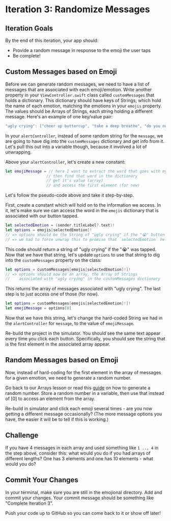 # Iteration 3: Randomize Messages

## Iteration Goals

By the end of this iteration, your app should:
- Provide a random message in response to the emoji the user taps
- Be complete!

## Custom Messages based on Emoji

Before we can generate random messages, we need to have a list of messages that are associated with each emoji/emotion. Write another property in your `ViewController.swift` class called `customMessages` that holds a dictionary. This dictionary should have keys of Strings, which hold the name of each emotion, matching the emotions in your `emojis` property. The values should be Arrays of Strings, each string holding a different message. Here's an example of one key/value pair:

```swift
"ugly crying": ["cheer up buttercup", "take a deep breathe", "do you need to talk?"]
```

In your `alertController`, instead of some random string for the `message`, we are going to have dig into the `customMessages` dictionary and get info from it. Let's pull this out into a variable though, because it involved a lot of unwrapping.

Above your `alertController`, let's create a new constant:

```swift
let emojiMessage = // here I want to extract the word that goes with my emoji
                  // then find that word in the dictionary
                  // get it's value (array)
                  // and access the first element (for now)
```

Let's follow the pseudo-code above and take it step-by-step.

First, create a constant which will hold on to the information we access. In it, let's make sure we can access the word in the `emojis` dictionary that is associated with our button tapped.

```swift
let selectedEmotion = (sender.titleLabel?.text)!
let options = emojis[selectedEmotion]!
// => options should be the String of "ugly crying" if the "😭" button was tapped
// => we had to force unwrap this to promise that `selectedEmotion` help a value
```

This code should return a string of "ugly crying" if the "😭" was tapped. Now that we have that string, let's update `options` to use that string to dig into the `customMessages` property on the class:

```swift
let options = customMessages[emojis[selectedEmotion]!]!
// => options should now be an array, the Array of Strings
//    associated with "ugly crying" in the customMessages dictionary
```

This returns the array of messages associated with "ugly crying". The last step is to just access one of those (for now).

```swift
let options = customMessages[emojis[selectedEmotion]!]!
let emojiMessage = options[0]
```

Now that we have this string, let's change the hard-coded String we had in the `alertController` for `message`, to the value of `emojiMessage`.

Re-build the project in the simulator. You should see the same text appear every time you click each button. Specifically, you should see the string that is the first element in the associated array appear.

## Random Messages based on Emoji

Now, instead of hard-coding for the first element in the array of messages for a given emotion, we need to generate a random number.

Go back to our Arrays lesson or read this <a href="https://learnappmaking.com/random-numbers-swift/#random-numbers">guide</a> on how to generate a random number. Store a random number in a variable, then use that instead of [0] to access an element from the array.

Re-build in simulator and click each emoji several times - are you now getting a different message occasionally? (The more message options you have, the easier it will be to tell if this is working.)

## Challenge

If you have 4 messages in each array and used something like `1 ... 4` in the step above, consider this: what would you do if you had arrays of different lengths? One has 3 elements and one has 10 elements - what would you do?

## Commit Your Changes

In your terminal, make sure you are still in the emojional directory. Add and commit your changes. Your commit message should be something like "Complete Iteration 3".

Push your code up to GitHub so you can come back to it or show off later!
